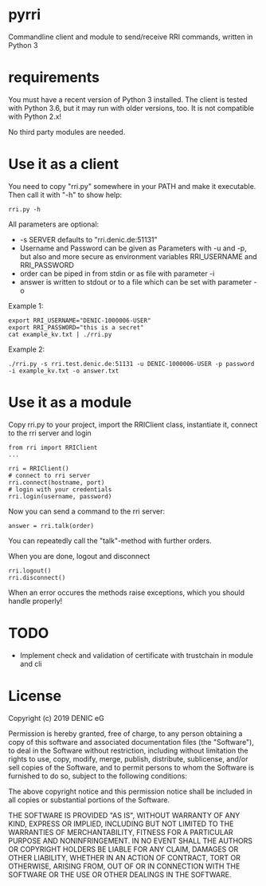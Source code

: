 # pyrri
Commandline client and module to send/receive RRI commands, written in Python 3

# requirements
You must have a recent version of Python 3 installed. The client is tested with Python 3.6,
but it may run with older versions, too. It is not compatible with Python 2.x!

No third party modules are needed.

# Use it as a client

You need to copy "rri.py" somewhere in your PATH and make it executable. Then call it with "-h"
to show help:

    rri.py -h
    
All parameters are optional:
* -s SERVER defaults to "rri.denic.de:51131"
* Username and Password can be given as Parameters with -u and -p, but also
  and more secure as environment variables RRI\_USERNAME and RRI\_PASSWORD
* order can be piped in from stdin or as file with parameter -i
* answer is written to stdout or to a file which can be set with parameter -o

Example 1:

    export RRI_USERNAME="DENIC-1000006-USER"
    export RRI_PASSWORD="this is a secret"
    cat example_kv.txt | ./rri.py
    
Example 2:

    ./rri.py -s rri.test.denic.de:51131 -u DENIC-1000006-USER -p password -i example_kv.txt -o answer.txt


# Use it as a module

Copy rri.py to your project, import the RRIClient class, instantiate it, connect to the rri server and login

    from rri import RRIClient
    ...
    
    rri = RRIClient()
    # connect to rri server
    rri.connect(hostname, port)
    # login with your credentials
    rri.login(username, password)
    
Now you can send a command to the rri server:

    answer = rri.talk(order)

You can repeatedly call the "talk"-method with further orders.

When you are done, logout and disconnect     
    
    rri.logout()
    rri.disconnect()
    
When an error occures the methods raise exceptions, which you should handle properly!
 
    
# TODO
* Implement check and validation of certificate with trustchain in module and cli


# License

Copyright (c) 2019 DENIC eG

Permission is hereby granted, free of charge, to any person obtaining a copy
of this software and associated documentation files (the "Software"), to deal
in the Software without restriction, including without limitation the rights
to use, copy, modify, merge, publish, distribute, sublicense, and/or sell
copies of the Software, and to permit persons to whom the Software is
furnished to do so, subject to the following conditions:

The above copyright notice and this permission notice shall be included in all
copies or substantial portions of the Software.

THE SOFTWARE IS PROVIDED "AS IS", WITHOUT WARRANTY OF ANY KIND, EXPRESS OR
IMPLIED, INCLUDING BUT NOT LIMITED TO THE WARRANTIES OF MERCHANTABILITY,
FITNESS FOR A PARTICULAR PURPOSE AND NONINFRINGEMENT. IN NO EVENT SHALL THE
AUTHORS OR COPYRIGHT HOLDERS BE LIABLE FOR ANY CLAIM, DAMAGES OR OTHER
LIABILITY, WHETHER IN AN ACTION OF CONTRACT, TORT OR OTHERWISE, ARISING FROM,
OUT OF OR IN CONNECTION WITH THE SOFTWARE OR THE USE OR OTHER DEALINGS IN THE
SOFTWARE.


